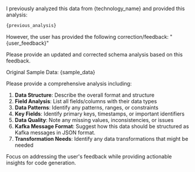 I previously analyzed this data from {technology_name} and provided this analysis:

```markdown
{previous_analysis}
```

However, the user has provided the following correction/feedback:
"{user_feedback}"

Please provide an updated and corrected schema analysis based on this feedback.

Original Sample Data:
{sample_data}

Please provide a comprehensive analysis including:
1. **Data Structure**: Describe the overall format and structure
2. **Field Analysis**: List all fields/columns with their data types
3. **Data Patterns**: Identify any patterns, ranges, or constraints
4. **Key Fields**: Identify primary keys, timestamps, or important identifiers
5. **Data Quality**: Note any missing values, inconsistencies, or issues
6. **Kafka Message Format**: Suggest how this data should be structured as Kafka messages in JSON format.
7. **Transformation Needs**: Identify any data transformations that might be needed

Focus on addressing the user's feedback while providing actionable insights for code generation.